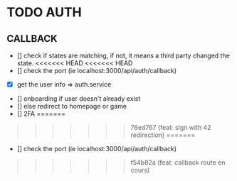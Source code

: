 # TODO AUTH

## CALLBACK
- [] check if states are matching, if not, it means a third party changed the state.
<<<<<<< HEAD
<<<<<<< HEAD
- [] check the port (ie localhost:3000/api/auth/callback)
- [x] get the user info => auth.service
- [] onboarding if user doesn't already exist
- [] else redirect to homepage or game
- [] 2FA
=======
>>>>>>> 76ed767 (feat: sign  with 42 redirection)
=======
- [] check the port (ie localhost:3000/api/auth/callback)
>>>>>>> f54b82a (feat: callback route en cours)
